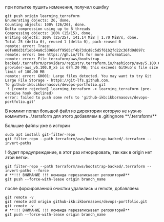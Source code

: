 при попытке пушить изменения, получил ошибку
```
git push origin learning_terraform
Enumerating objects: 26, done.
Counting objects: 100% (26/26), done.
Delta compression using up to 8 threads
Compressing objects: 100% (15/15), done.
Writing objects: 100% (25/25), 141.14 MiB | 1.70 MiB/s, done.
Total 25 (delta 0), reused 1 (delta 0), pack-reused 0
remote: error: Trace: e0fe00d31f1eb54a0c53960eff9505cf4b73dcd8c5d5f61b2fd22c36fd9d097c
remote: error: See https://gh.io/lfs for more information.
remote: error: File terraform/aws/bootstrap-backed/.terraform/providers/registry.terraform.io/hashicorp/aws/5.100.0/linux_amd64/terraform-provider-aws_v5.100.0_x5 is 674.20 MB; this exceeds GitHub's file size limit of 100.00 MB
remote: error: GH001: Large files detected. You may want to try Git Large File Storage - https://git-lfs.github.com.
To github-ikb:ikbornasovs/devops-portfolio.git
 ! [remote rejected] learning_terraform -> learning_terraform (pre-receive hook declined)
error: failed to push some refs to 'github-ikb:ikbornasovs/devops-portfolio.git'
```

В коммит попал большой файл из директории которую не нужно коммитить ./.terraform
для этого добавляем в .gitingnore
\*\*/.terraform/\*\*

Большие файлы уже в истории
```
sudo apt install git-filter-repo
git filter-repo --path terraform/aws/bootstrap-backed/.terraform --invert-paths
```
! будет предупреждение, в этот раз игнорировать, так как в origin нет этой ветки.
```
git filter-repo --path terraform/aws/bootstrap-backed/.terraform --invert-paths --force
# **!!! ВНИМАНИЕ !!! команда перезаписывает репозиторий**
git push --force-with-lease origin branch_name
```

после форсированной очистки удалились и remote, добавляем:
```
git remote -v
git remote add origin github-ikb:ikbornasovs/devops-portfolio.git
git remote -v
# **!!! ВНИМАНИЕ !!! команда перезаписывает репозиторий**
git push --force-with-lease origin branch_name
```

